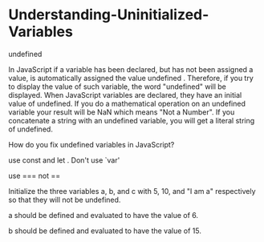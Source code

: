 # Understanding-Uninitialized-Variables
undefined

In JavaScript if a variable has been declared, but has not been assigned a value, is automatically assigned the value undefined . Therefore, if you try to display the value of such variable, the word "undefined" will be displayed.
When JavaScript variables are declared, they have an initial value of undefined. If you do a mathematical operation on an undefined variable your result will be NaN which means "Not a Number". If you concatenate a string with an undefined variable, you will get a literal string of undefined.

How do you fix undefined variables in JavaScript?

use const and let . Don't use `var'

use === not ==

Initialize the three variables a, b, and c with 5, 10, and "I am a" respectively so that they will not be undefined.

a should be defined and evaluated to have the value of 6.

b should be defined and evaluated to have the value of 15.
